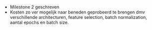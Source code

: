 * Milestone 2 geschreven
* Kosten zo ver mogelijk naar beneden geprobeerd te brengen dmv verschillende architecturen, feature selection, batch normalization, aantal epochs en batch size.
